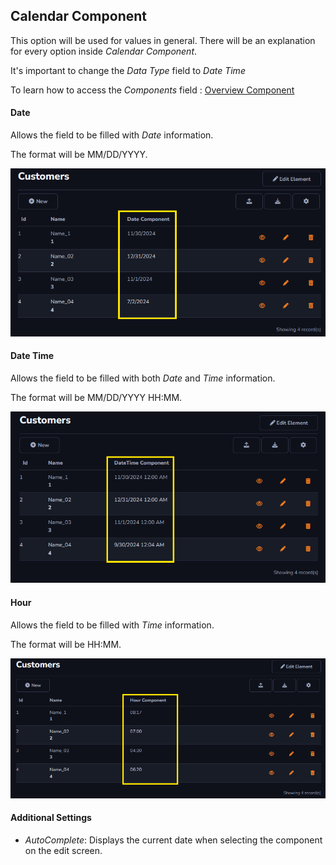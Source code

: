 ## Calendar Component

This option will be used for values in general. There will be an explanation for every option inside *Calendar Component*.

It's important to change the *Data Type* field to *Date Time*

To learn how to access the *Components* field : [Overview Component ](../components/overview_component.md)

#### Date

Allows the field to be filled with *Date* information.

The format will be MM/DD/YYYY.

![](../../media/Component_calendar_date_example.png)

#### Date Time

Allows the field to be filled with both *Date* and *Time* information.

The format will be MM/DD/YYYY HH:MM.

![](../../media/Component_calendar_datetime_example.png)

#### Hour

Allows the field to be filled with *Time* information.

The format will be HH:MM.

![](../../media/Component_calendar_hour_example.png)

#### Additional Settings

- *AutoComplete*: Displays the current date when selecting the component on the edit screen.


